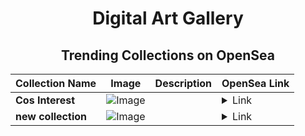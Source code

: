 <div align="center">

# Digital Art Gallery

## Trending Collections on OpenSea

| Collection Name                       | Image                                                                                     | Description                       | OpenSea Link                                                                                          |
|---------------------------------------|-------------------------------------------------------------------------------------------|-----------------------------------|--------------------------------------------------------------------------------------------------------|
| **Cos Interest** | ![Image](https://i.seadn.io/s/raw/files/f2ad55b3bca8261849c4f7884877ccf2.jpg?w=500&auto=format?w=200&auto=format) |  | <details><summary>Link</summary>[Cos Interest](https://opensea.io/collection/cos-interest)</details> |
| **new collection** | ![Image](https://i.seadn.io/s/raw/files/7c909c126bd51f99c6ad0c878af8bb09.jpg?w=500&auto=format?w=200&auto=format) |  | <details><summary>Link</summary>[new collection](https://opensea.io/collection/new-collection-224)</details> |

</div>